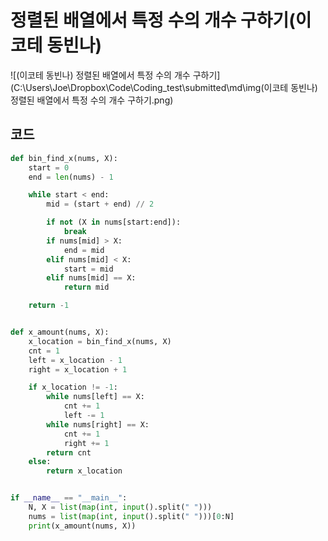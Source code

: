 # 정렬된 배열에서 특정 수의 개수 구하기(이코테 동빈나)

![(이코테 동빈나) 정렬된 배열에서 특정 수의 개수 구하기](C:\Users\Joe\Dropbox\Code\Coding_test\submitted\md\img\(이코테 동빈나) 정렬된 배열에서 특정 수의 개수 구하기.png)



## 코드

```python
def bin_find_x(nums, X):
    start = 0
    end = len(nums) - 1

    while start < end:
        mid = (start + end) // 2

        if not (X in nums[start:end]):
            break
        if nums[mid] > X:
            end = mid
        elif nums[mid] < X:
            start = mid
        elif nums[mid] == X:
            return mid

    return -1


def x_amount(nums, X):
    x_location = bin_find_x(nums, X)
    cnt = 1
    left = x_location - 1
    right = x_location + 1

    if x_location != -1:
        while nums[left] == X:
            cnt += 1
            left -= 1
        while nums[right] == X:
            cnt += 1
            right += 1
        return cnt
    else:
        return x_location


if __name__ == "__main__":
    N, X = list(map(int, input().split(" ")))
    nums = list(map(int, input().split(" ")))[0:N]
    print(x_amount(nums, X))

```





